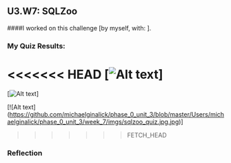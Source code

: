 ## U3.W7: SQLZoo

####I worked on this challenge [by myself, with: ].



### My Quiz Results:
<!-- Include the link to your image (saved in the imgs folder) to display it inline. -->


<<<<<<< HEAD
    [![Alt text](/Users/michaelginalick/phase_0_unit_3/week_7/imgs/sqlzoo_quiz.jpg.jpg)]
=======
  [![Alt text](/Users/michaelginalick/phase_0_unit_3/week_7/imgs/sqlzoo_quiz.jpg.jpg)]
  
  [![Alt text] (https://github.com/michaelginalick/phase_0_unit_3/blob/master/Users/michaelginalick/phase_0_unit_3/week_7/imgs/sqlzoo_quiz.jpg.jpg)]

>>>>>>> FETCH_HEAD


### Reflection
